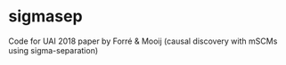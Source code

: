 # sigmasep
Code for UAI 2018 paper by Forré &amp; Mooij (causal discovery with mSCMs using sigma-separation)
